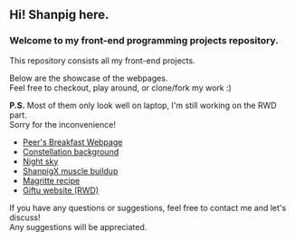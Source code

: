 ## Hi! Shanpig here. 
### Welcome to my front-end programming projects repository.
This repository consists all my front-end projects. <br>

Below are the showcase of the webpages. <br>
Feel free to checkout, play around, or clone/fork my work :) <br>

<b>P.S.</b> Most of them only look well on laptop, I'm still working on the RWD part. <br>
Sorry for the inconvenience!
<ul>
  <li><a href="https://shanpig.github.io/front_end_programming/Peers_breakfast_website/HOME.html">Peer's Breakfast Webpage</a></li> 
  <li><a href="https://shanpig.github.io/front_end_programming/animated-background/">Constellation background</a></li> 
  <li><a href="https://shanpig.github.io/front_end_programming/night_sky/index.html">Night sky</a></li> 
  <li><a href="https://shanpig.github.io/front_end_programming/shanpigX_muscle_buildup/index.html">ShanpigX muscle buildup</a></li> 
  <li><a href="https://shanpig.github.io/front_end_programming/table_Magritte_recipe/index.html">Magritte recipe</a></li> 
  <li><a href="https://shanpig.github.io/giftu/">Giftu website (RWD)</a></li> 
</ul>

If you have any questions or suggestions, feel free to contact me and let's discuss!<br>
Any suggestions will be appreciated.
